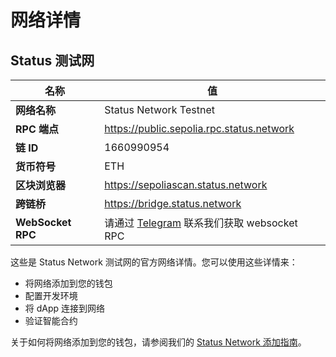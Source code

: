 # 网络详情

## Status 测试网

| 名称                | 值                                       |
|---------------------|------------------------------------------|
| **网络名称**        | Status Network Testnet                    |
| **RPC 端点**        | https://public.sepolia.rpc.status.network |
| **链 ID**           | 1660990954                               |
| **货币符号**        | ETH                                       |
| **区块浏览器**      | https://sepoliascan.status.network       |
| **跨链桥**          | https://bridge.status.network            |
| **WebSocket RPC**   | 请通过 [Telegram](https://t.me/statusl2) 联系我们获取 websocket RPC |

这些是 Status Network 测试网的官方网络详情。您可以使用这些详情来：
- 将网络添加到您的钱包
- 配置开发环境
- 将 dApp 连接到网络
- 验证智能合约

关于如何将网络添加到您的钱包，请参阅我们的 [Status Network 添加指南](./add-status-network.md)。
